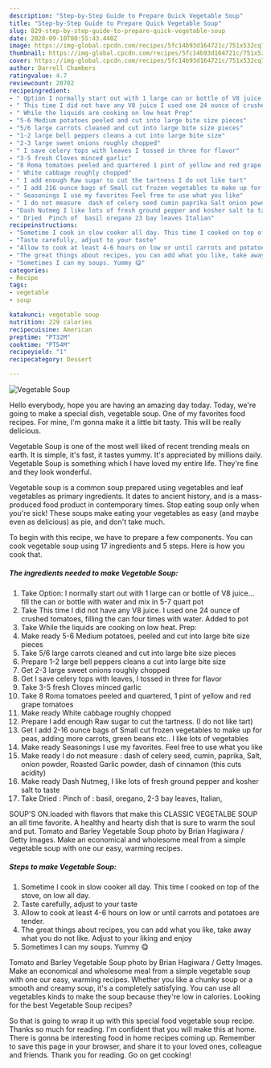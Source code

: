 ```yaml
---
description: "Step-by-Step Guide to Prepare Quick Vegetable Soup"
title: "Step-by-Step Guide to Prepare Quick Vegetable Soup"
slug: 829-step-by-step-guide-to-prepare-quick-vegetable-soup
date: 2020-09-10T00:55:43.440Z
image: https://img-global.cpcdn.com/recipes/5fc14b93d164721c/751x532cq70/vegetable-soup-recipe-main-photo.jpg
thumbnail: https://img-global.cpcdn.com/recipes/5fc14b93d164721c/751x532cq70/vegetable-soup-recipe-main-photo.jpg
cover: https://img-global.cpcdn.com/recipes/5fc14b93d164721c/751x532cq70/vegetable-soup-recipe-main-photo.jpg
author: Darrell Chambers
ratingvalue: 4.7
reviewcount: 20702
recipeingredient:
- " Option I normally start out with 1 large can or bottle of V8 juice fill the can or bottle with water and mix in 57 quart pot"
- " This time I did not have any V8 juice I used one 24 ounce of crushed tomatoes filling the can four times with water Added to pot"
- " While the liquids are cooking on low heat Prep"
- "5-6 Medium potatoes peeled and cut into large bite size pieces"
- "5/6 large carrots cleaned and cut into large bite size pieces"
- "1-2 large bell peppers cleans a cut into large bite size"
- "2-3 large sweet onions roughly chopped"
- " I save celery tops with leaves I tossed in three for flavor"
- "3-5 fresh Cloves minced garlic"
- "8 Roma tomatoes peeled and quartered 1 pint of yellow and red grape tomatoes"
- " White cabbage roughly chopped"
- " I add enough Raw sugar to cut the tartness I do not like tart"
- " I add 216 ounce bags of Small cut frozen vegetables to make up for peas adding more carrots green beans etc I like lots of vegetables"
- " Seasonings I use my favorites Feel free to use what you like"
- " I do not measure  dash of celery seed cumin paprika Salt onion powder Roasted Garlic powder dash of cinnamon this cuts acidity"
- "Dash Nutmeg I like lots of fresh ground pepper and kosher salt to taste"
- " Dried  Pinch of  basil oregano 23 bay leaves Italian"
recipeinstructions:
- "Sometime I cook in slow cooker all day. This time I cooked on top of the stove, on low all day."
- "Taste carefully, adjust to your taste"
- "Allow to cook at least 4-6 hours on low or until carrots and potatoes are tender."
- "The great things about recipes, you can add what you like, take away what you do not like. Adjust to your liking and enjoy"
- "Sometimes I can my soups. Yummy 😋"
categories:
- Recipe
tags:
- vegetable
- soup

katakunci: vegetable soup 
nutrition: 229 calories
recipecuisine: American
preptime: "PT32M"
cooktime: "PT54M"
recipeyield: "1"
recipecategory: Dessert

---
```



![Vegetable Soup](https://img-global.cpcdn.com/recipes/5fc14b93d164721c/751x532cq70/vegetable-soup-recipe-main-photo.jpg)

Hello everybody, hope you are having an amazing day today. Today, we're going to make a special dish, vegetable soup. One of my favorites food recipes. For mine, I'm gonna make it a little bit tasty. This will be really delicious.

Vegetable Soup is one of the most well liked of recent trending meals on earth. It is simple, it's fast, it tastes yummy. It's appreciated by millions daily. Vegetable Soup is something which I have loved my entire life. They're fine and they look wonderful.

Vegetable soup is a common soup prepared using vegetables and leaf vegetables as primary ingredients. It dates to ancient history, and is a mass-produced food product in contemporary times. Stop eating soup only when you&#39;re sick! These soups make eating your vegetables as easy (and maybe even as delicious) as pie, and don&#39;t take much.


To begin with this recipe, we have to prepare a few components. You can cook vegetable soup using 17 ingredients and 5 steps. Here is how you cook that.

<!--inarticleads1-->

##### The ingredients needed to make Vegetable Soup:

1. Take  Option: I normally start out with 1 large can or bottle of V8 juice... fill the can or bottle with water and mix in 5-7 quart pot
1. Take  This time I did not have any V8 juice. I used one 24 ounce of crushed tomatoes, filling the can four times with water. Added to pot
1. Take  While the liquids are cooking on low heat. Prep:
1. Make ready 5-6 Medium potatoes, peeled and cut into large bite size pieces
1. Take 5/6 large carrots cleaned and cut into large bite size pieces
1. Prepare 1-2 large bell peppers cleans a cut into large bite size
1. Get 2-3 large sweet onions roughly chopped
1. Get  I save celery tops with leaves, I tossed in three for flavor
1. Take 3-5 fresh Cloves minced garlic
1. Take 8 Roma tomatoes peeled and quartered, 1 pint of yellow and red grape tomatoes
1. Make ready  White cabbage roughly chopped
1. Prepare  I add enough Raw sugar to cut the tartness. (I do not like tart)
1. Get  I add 2-16 ounce bags of Small cut frozen vegetables to make up for peas, adding more carrots, green beans etc.. I like lots of vegetables
1. Make ready  Seasonings I use my favorites. Feel free to use what you like
1. Make ready  I do not measure : dash of celery seed, cumin, paprika, Salt, onion powder, Roasted Garlic powder, dash of cinnamon (this cuts acidity)
1. Make ready Dash Nutmeg, I like lots of fresh ground pepper and kosher salt to taste
1. Take  Dried : Pinch of : basil, oregano, 2-3 bay leaves, Italian,


SOUP&#39;S ON.loaded with flavors that make this CLASSIC VEGETALBE SOUP an all time favorite. A healthy and hearty dish that is sure to warm the soul and put. Tomato and Barley Vegetable Soup photo by Brian Hagiwara / Getty Images. Make an economical and wholesome meal from a simple vegetable soup with one our easy, warming recipes. 

<!--inarticleads2-->

##### Steps to make Vegetable Soup:

1. Sometime I cook in slow cooker all day. This time I cooked on top of the stove, on low all day.
1. Taste carefully, adjust to your taste
1. Allow to cook at least 4-6 hours on low or until carrots and potatoes are tender.
1. The great things about recipes, you can add what you like, take away what you do not like. Adjust to your liking and enjoy
1. Sometimes I can my soups. Yummy 😋


Tomato and Barley Vegetable Soup photo by Brian Hagiwara / Getty Images. Make an economical and wholesome meal from a simple vegetable soup with one our easy, warming recipes. Whether you like a chunky soup or a smooth and creamy soup, it&#39;s a completely satisfying. You can use all vegetables kinds to make the soup because they&#39;re low in calories. Looking for the best Vegetable Soup recipes? 

So that is going to wrap it up with this special food vegetable soup recipe. Thanks so much for reading. I'm confident that you will make this at home. There is gonna be interesting food in home recipes coming up. Remember to save this page in your browser, and share it to your loved ones, colleague and friends. Thank you for reading. Go on get cooking!
